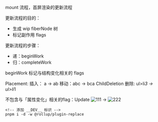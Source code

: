 mount 流程，首屏渲染的更新流程

更新流程的目的：
* 生成 wip fiberNode 树
* 标记副作用 flags

更新流程的步骤：
* 递：beginWork
* 归：completeWork

beginWork 标记与结构变化相关的 flags

Placement:
插入： a -> ab  移动：abc -> bca
ChildDeletion
删除: ul>li*3 -> ul>li*1

不包含与「属性变化」相关的flag：Update
<img title="111" /> -> <img title="222" />

```
<!-- 添加 __DEV__ 标识 -->
pnpm i -d -w @rollup/plugin-replace
```